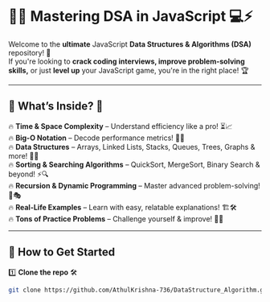 # 🚀✨ Mastering DSA in JavaScript 💻⚡  

Welcome to the **ultimate** JavaScript **Data Structures & Algorithms (DSA)** repository! 🎯  
If you're looking to **crack coding interviews, improve problem-solving skills,** or just **level up** your JavaScript game, you're in the right place! 🏆  

---

## 📌 What’s Inside? 👀  
🔥 **Time & Space Complexity** – Understand efficiency like a pro! ⏳📈  
🔥 **Big-O Notation** – Decode performance metrics! 🧠💡  
🔥 **Data Structures** – Arrays, Linked Lists, Stacks, Queues, Trees, Graphs & more! 🌲🔗  
🔥 **Sorting & Searching Algorithms** – QuickSort, MergeSort, Binary Search & beyond! ⚡🔍  
🔥 **Recursion & Dynamic Programming** – Master advanced problem-solving! 🔄🎭  
🔥 **Real-Life Examples** – Learn with easy, relatable explanations! 🏗️🛠️  
🔥 **Tons of Practice Problems** – Challenge yourself & improve! 💪🎯  

---

## 🚀 How to Get Started  
1️⃣ **Clone the repo** 🛠️  
```bash
git clone https://github.com/AthulKrishna-736/DataStructure_Algorithm.git
